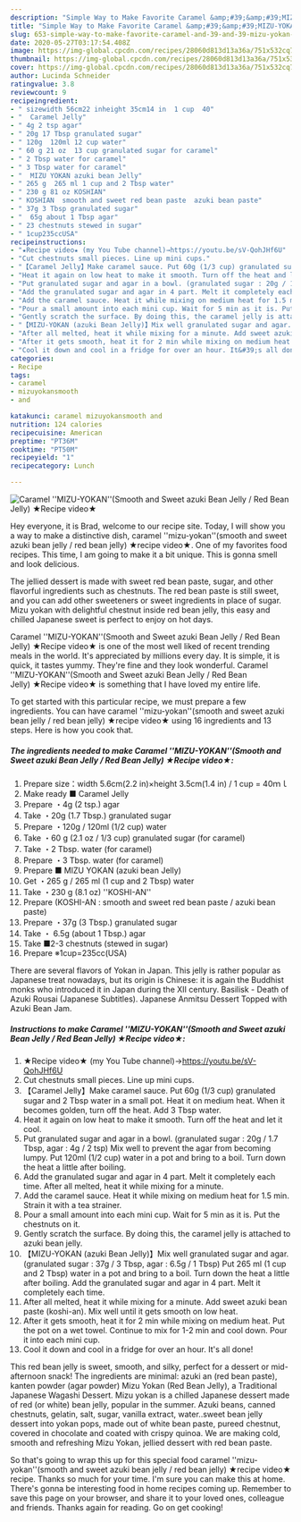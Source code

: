 ```yaml
---
description: "Simple Way to Make Favorite Caramel &amp;#39;&amp;#39;MIZU-YOKAN&amp;#39;&amp;#39;(Smooth and Sweet azuki Bean Jelly / Red Bean Jelly) ★Recipe video★"
title: "Simple Way to Make Favorite Caramel &amp;#39;&amp;#39;MIZU-YOKAN&amp;#39;&amp;#39;(Smooth and Sweet azuki Bean Jelly / Red Bean Jelly) ★Recipe video★"
slug: 653-simple-way-to-make-favorite-caramel-and-39-and-39-mizu-yokan-and-39-and-39-smooth-and-sweet-azuki-bean-jelly-red-bean-jelly-recipe-video
date: 2020-05-27T03:17:54.408Z
image: https://img-global.cpcdn.com/recipes/28060d813d13a36a/751x532cq70/caramel-mizu-yokansmooth-and-sweet-azuki-bean-jelly-red-bean-jelly-★recipe-video★-recipe-main-photo.jpg
thumbnail: https://img-global.cpcdn.com/recipes/28060d813d13a36a/751x532cq70/caramel-mizu-yokansmooth-and-sweet-azuki-bean-jelly-red-bean-jelly-★recipe-video★-recipe-main-photo.jpg
cover: https://img-global.cpcdn.com/recipes/28060d813d13a36a/751x532cq70/caramel-mizu-yokansmooth-and-sweet-azuki-bean-jelly-red-bean-jelly-★recipe-video★-recipe-main-photo.jpg
author: Lucinda Schneider
ratingvalue: 3.8
reviewcount: 9
recipeingredient:
- " sizewidth 56cm22 inheight 35cm14 in  1 cup  40"
- "  Caramel Jelly"
- " 4g 2 tsp agar"
- " 20g 17 Tbsp granulated sugar"
- " 120g  120ml 12 cup water"
- " 60 g 21 oz  13 cup granulated sugar for caramel"
- " 2 Tbsp water for caramel"
- " 3 Tbsp water for caramel"
- "  MIZU YOKAN azuki bean Jelly"
- " 265 g  265 ml 1 cup and 2 Tbsp water"
- " 230 g 81 oz KOSHIAN"
- " KOSHIAN  smooth and sweet red bean paste  azuki bean paste"
- " 37g 3 Tbsp granulated sugar"
- "  65g about 1 Tbsp agar"
- " 23 chestnuts stewed in sugar"
- " 1cup235ccUSA"
recipeinstructions:
- "★Recipe video★ (my You Tube channel)→https://youtu.be/sV-QohJHf6U"
- "Cut chestnuts small pieces. Line up mini cups."
- "【Caramel Jelly】Make caramel sauce. Put 60g (1/3 cup) granulated sugar and 2 Tbsp water in a small pot. Heat it on medium heat. When it becomes golden, turn off the heat. Add 3 Tbsp water."
- "Heat it again on low heat to make it smooth. Turn off the heat and let it cool."
- "Put granulated sugar and agar in a bowl. (granulated sugar : 20g / 1.7 Tbsp, agar : 4g / 2 tsp) Mix well to prevent the agar from becoming lumpy. Put 120ml (1/2 cup) water in a pot and bring to a boil. Turn down the heat a little after boiling."
- "Add the granulated sugar and agar in 4 part. Melt it completely each time. After all melted, heat it while mixing for a minute."
- "Add the caramel sauce. Heat it while mixing on medium heat for 1.5 min. Strain it with a tea strainer."
- "Pour a small amount into each mini cup. Wait for 5 min as it is. Put the chestnuts on it."
- "Gently scratch the surface. By doing this, the caramel jelly is attached to azuki bean jelly."
- "【MIZU-YOKAN (azuki Bean Jelly)】Mix well granulated sugar and agar. (granulated sugar : 37g / 3 Tbsp, agar : 6.5g / 1 Tbsp) Put 265 ml (1 cup and 2 Tbsp) water in a pot and bring to a boil. Turn down the heat a little after boiling. Add the granulated sugar and agar in 4 part. Melt it completely each time."
- "After all melted, heat it while mixing for a minute. Add sweet azuki bean paste (koshi-an). Mix well until it gets smooth on low heat."
- "After it gets smooth, heat it for 2 min while mixing on medium heat. Put the pot on a wet towel. Continue to mix for 1-2 min and cool down. Pour it into each mini cup."
- "Cool it down and cool in a fridge for over an hour. It&#39;s all done!"
categories:
- Recipe
tags:
- caramel
- mizuyokansmooth
- and

katakunci: caramel mizuyokansmooth and 
nutrition: 124 calories
recipecuisine: American
preptime: "PT36M"
cooktime: "PT50M"
recipeyield: "1"
recipecategory: Lunch

---
```



![Caramel &#39;&#39;MIZU-YOKAN&#39;&#39;(Smooth and Sweet azuki Bean Jelly / Red Bean Jelly) ★Recipe video★](https://img-global.cpcdn.com/recipes/28060d813d13a36a/751x532cq70/caramel-mizu-yokansmooth-and-sweet-azuki-bean-jelly-red-bean-jelly-★recipe-video★-recipe-main-photo.jpg)

Hey everyone, it is Brad, welcome to our recipe site. Today, I will show you a way to make a distinctive dish, caramel &#39;&#39;mizu-yokan&#39;&#39;(smooth and sweet azuki bean jelly / red bean jelly) ★recipe video★. One of my favorites food recipes. This time, I am going to make it a bit unique. This is gonna smell and look delicious.

The jellied dessert is made with sweet red bean paste, sugar, and other flavorful ingredients such as chestnuts. The red bean paste is still sweet, and you can add other sweeteners or sweet ingredients in place of sugar. Mizu yokan with delightful chestnut inside red bean jelly, this easy and chilled Japanese sweet is perfect to enjoy on hot days.

Caramel &#39;&#39;MIZU-YOKAN&#39;&#39;(Smooth and Sweet azuki Bean Jelly / Red Bean Jelly) ★Recipe video★ is one of the most well liked of recent trending meals in the world. It's appreciated by millions every day. It is simple, it is quick, it tastes yummy. They're fine and they look wonderful. Caramel &#39;&#39;MIZU-YOKAN&#39;&#39;(Smooth and Sweet azuki Bean Jelly / Red Bean Jelly) ★Recipe video★ is something that I have loved my entire life.


To get started with this particular recipe, we must prepare a few ingredients. You can have caramel &#39;&#39;mizu-yokan&#39;&#39;(smooth and sweet azuki bean jelly / red bean jelly) ★recipe video★ using 16 ingredients and 13 steps. Here is how you cook that.

<!--inarticleads1-->

##### The ingredients needed to make Caramel &#39;&#39;MIZU-YOKAN&#39;&#39;(Smooth and Sweet azuki Bean Jelly / Red Bean Jelly) ★Recipe video★:

1. Prepare  size：width 5.6cm(2.2 in)×height 3.5cm(1.4 in) / 1 cup = 40ｍｌ
1. Make ready  ■ Caramel Jelly
1. Prepare  ・4g (2 tsp.) agar
1. Take  ・20g (1.7 Tbsp.) granulated sugar
1. Prepare  ・120g / 120ml (1/2 cup) water
1. Take  ・60 g (2.1 oz / 1/3 cup) granulated sugar (for caramel)
1. Take  ・2 Tbsp. water (for caramel)
1. Prepare  ・3 Tbsp. water (for caramel)
1. Prepare  ■ MIZU YOKAN (azuki bean Jelly)
1. Get  ・265 g / 265 ml (1 cup and 2 Tbsp) water
1. Take  ・230 g (8.1 oz) &#39;&#39;KOSHI-AN&#39;&#39;
1. Prepare  (KOSHI-AN : smooth and sweet red bean paste / azuki bean paste)
1. Prepare  ・37g (3 Tbsp.) granulated sugar
1. Take  ・ 6.5g (about 1 Tbsp.) agar
1. Take  ■2-3 chestnuts (stewed in sugar)
1. Prepare  ※1cup=235cc(USA)


There are several flavors of Yokan in Japan. This jelly is rather popular as Japanese treat nowadays, but its origin is Chinese: it is again the Buddhist monks who introduced it in Japan during the XII century. Basilisk - Death of Azuki Rousai (Japanese Subtitles). Japanese Anmitsu Dessert Topped with Azuki Bean Jam. 

<!--inarticleads2-->

##### Instructions to make Caramel &#39;&#39;MIZU-YOKAN&#39;&#39;(Smooth and Sweet azuki Bean Jelly / Red Bean Jelly) ★Recipe video★:

1. ★Recipe video★ (my You Tube channel)→https://youtu.be/sV-QohJHf6U
1. Cut chestnuts small pieces. Line up mini cups.
1. 【Caramel Jelly】Make caramel sauce. Put 60g (1/3 cup) granulated sugar and 2 Tbsp water in a small pot. Heat it on medium heat. When it becomes golden, turn off the heat. Add 3 Tbsp water.
1. Heat it again on low heat to make it smooth. Turn off the heat and let it cool.
1. Put granulated sugar and agar in a bowl. (granulated sugar : 20g / 1.7 Tbsp, agar : 4g / 2 tsp) Mix well to prevent the agar from becoming lumpy. Put 120ml (1/2 cup) water in a pot and bring to a boil. Turn down the heat a little after boiling.
1. Add the granulated sugar and agar in 4 part. Melt it completely each time. After all melted, heat it while mixing for a minute.
1. Add the caramel sauce. Heat it while mixing on medium heat for 1.5 min. Strain it with a tea strainer.
1. Pour a small amount into each mini cup. Wait for 5 min as it is. Put the chestnuts on it.
1. Gently scratch the surface. By doing this, the caramel jelly is attached to azuki bean jelly.
1. 【MIZU-YOKAN (azuki Bean Jelly)】Mix well granulated sugar and agar. (granulated sugar : 37g / 3 Tbsp, agar : 6.5g / 1 Tbsp) Put 265 ml (1 cup and 2 Tbsp) water in a pot and bring to a boil. Turn down the heat a little after boiling. Add the granulated sugar and agar in 4 part. Melt it completely each time.
1. After all melted, heat it while mixing for a minute. Add sweet azuki bean paste (koshi-an). Mix well until it gets smooth on low heat.
1. After it gets smooth, heat it for 2 min while mixing on medium heat. Put the pot on a wet towel. Continue to mix for 1-2 min and cool down. Pour it into each mini cup.
1. Cool it down and cool in a fridge for over an hour. It&#39;s all done!


This red bean jelly is sweet, smooth, and silky, perfect for a dessert or mid-afternoon snack! The ingredients are minimal: azuki an (red bean paste), kanten powder (agar powder) Mizu Yokan (Red Bean Jelly), a Traditional Japanese Wagashi Dessert. Mizu yokan is a chilled Japanese dessert made of red (or white) bean jelly, popular in the summer. Azuki beans, canned chestnuts, gelatin, salt, sugar, vanilla extract, water..sweet bean jelly dessert into yokan pops, made out of white bean paste, pureed chestnut, covered in chocolate and coated with crispy quinoa. We are making cold, smooth and refreshing Mizu Yokan, jellied dessert with red bean paste. 

So that's going to wrap this up for this special food caramel &#39;&#39;mizu-yokan&#39;&#39;(smooth and sweet azuki bean jelly / red bean jelly) ★recipe video★ recipe. Thanks so much for your time. I'm sure you can make this at home. There's gonna be interesting food in home recipes coming up. Remember to save this page on your browser, and share it to your loved ones, colleague and friends. Thanks again for reading. Go on get cooking!
